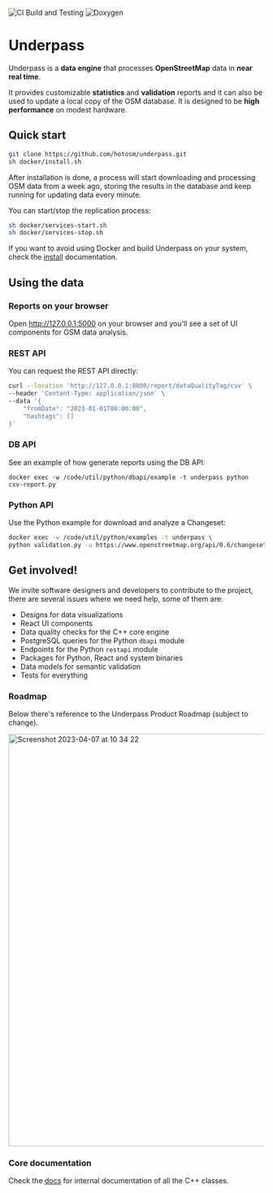 ![CI Build and Testing](https://github.com/hotosm/underpass/actions/workflows/run_tests.yml/badge.svg)
![Doxygen](https://github.com/hotosm/underpass/actions/workflows/main.yml/badge.svg)

# Underpass

Underpass is a **data engine** that processes **OpenStreetMap** data in **near real time**.

It provides customizable **statistics** and **validation** reports and it can also be used to
update a local copy of the OSM database. It is designed to be **high performance** on modest hardware.

## Quick start

```sh
git clone https://github.com/hotosm/underpass.git
sh docker/install.sh
```

After installation is done, a process will start downloading and processing
OSM data from a week ago, storing the results in the database and keep running
for updating data every minute.

You can start/stop the replication process:

```sh
sh docker/services-start.sh
sh docker/services-stop.sh
```

If you want to avoid using Docker and build Underpass on your system, check
the [install](https://github.com/hotosm/underpass/blob/master/doc/install.md) 
documentation.

## Using the data

### Reports on your browser

Open http://127.0.0.1:5000 on your browser and you'll see a set of UI components
for OSM data analysis.

### REST API

You can request the REST API directly:

```sh
curl --location 'http://127.0.0.1:8000/report/dataQualityTag/csv' \
--header 'Content-Type: application/json' \
--data '{
    "fromDate": "2023-01-01T00:00:00",
    "hashtags": []
}'
```

### DB API

See an example of how generate reports using the DB API:

`docker exec -w /code/util/python/dbapi/example -t underpass python csv-report.py`

### Python API

Use the Python example for download and analyze a Changeset:

```sh
docker exec -w /code/util/python/examples -t underpass \
python validation.py -u https://www.openstreetmap.org/api/0.6/changeset/133637588/download -c place
```

## Get involved!

We invite software designers and developers to contribute to the project, there are several issues
where we need help, some of them are:

* Designs for data visualizations
* React UI components
* Data quality checks for the C++ core engine
* PostgreSQL queries for the Python `dbapi` module
* Endpoints for the Python `restapi` module
* Packages for Python, React and system binaries
* Data models for semantic validation
* Tests for everything

### Roadmap

Below there's reference to the Underpass Product Roadmap (subject to change).

<img width="810" alt="Screenshot 2023-04-07 at 10 34 22" src="https://user-images.githubusercontent.com/1226194/230617809-8d5a2757-3ba8-4097-b03e-650364f75dd5.png">

### Core documentation

Check the [docs](https://hotosm.github.io/underpass/annotated.html) for
internal documentation of all the C++ classes.


